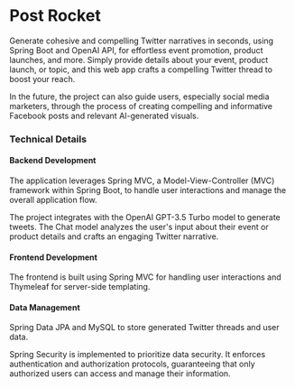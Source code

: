 # Post Rocket

Generate cohesive and compelling Twitter narratives in seconds, using Spring Boot and OpenAI API, for effortless event promotion, product launches, and more.
Simply provide details about your event, product launch, or topic, and this web app crafts a compelling Twitter thread to boost your reach.

In the future, the project can also guide users, especially social media marketers, through the process of creating compelling and informative Facebook posts and relevant AI-generated visuals.


### Technical Details

#### Backend Development

The application leverages Spring MVC, a Model-View-Controller (MVC) framework within Spring Boot, to handle user interactions and manage the overall application flow.

The project integrates with the OpenAI GPT-3.5 Turbo model to generate tweets.
The Chat model analyzes the user's input about their event or product details and crafts an engaging Twitter narrative.

#### Frontend Development
The frontend is built using Spring MVC for handling user interactions and Thymeleaf for server-side templating.

#### Data Management

Spring Data JPA and MySQL to store generated Twitter threads and user data.

Spring Security is implemented to prioritize data security. It enforces authentication and authorization protocols, guaranteeing that only authorized users can access and manage their information.